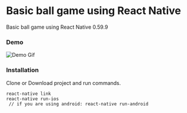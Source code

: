 # Basic ball game using React Native
Basic ball game using React Native 0.59.9 

### Demo
![Demo Gif](/demo.gif?raw=true)

### Installation
Clone or Download project and run commands.
```
react-native link
react-native run-ios
 // if you are using android: react-native run-android
```

